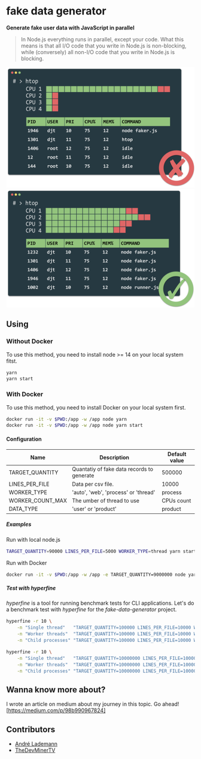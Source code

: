 # fake data generator

**Generate fake user data with JavaScript in parallel**

> In Node.js everything runs in parallel, except your code. What this means is that all I/O code that you write in Node.js is non-blocking, while (conversely) all non-I/O code that you write in Node.js is blocking.

![Single thread](./docs/thread-single.png "Waiting loong")
![Multi thread](./docs/thread-multi.png "Go brrr")

## Using

### Without Docker

To use this method, you need to install node >= 14 on your local system fitst.

```bash
yarn
yarn start
```

### With Docker

To use this method, you need to install Docker on your local system first.

```bash
docker run -it -v $PWD:/app -w /app node yarn
docker run -it -v $PWD:/app -w /app node yarn start
```

#### Configuration

| Name             | Description                                | Default value |
| ---------------- | ------------------------------------------ | ------------- |
| TARGET_QUANTITY  | Quantatiy of fake data records to generate | 500000        |
| LINES_PER_FILE   | Data per csv file.                         | 10000         |
| WORKER_TYPE      | 'auto', 'web', 'process' or 'thread'       | process       |
| WORKER_COUNT_MAX | The umber of thread to use                 | CPUs count    |
| DATA_TYPE        | 'user' or 'product'                        | product       |

##### Examples

Run with local node.js

```bash
TARGET_QUANTITY=90000 LINES_PER_FILE=5000 WORKER_TYPE=thread yarn start
```

Run with Docker

```bash
docker run -it -v $PWD:/app -w /app -e TARGET_QUANTITY=9000000 node yarn start
```

##### Test with hyperfine

*hyperfine* is a tool for running benchmark tests for CLI applications. Let's do a benchmark test with *hyperfine* for the *fake-data-generator* project.

```bash
hyperfine -r 10 \
    -n "Single thread"   "TARGET_QUANTITY=100000 LINES_PER_FILE=10000 WORKER_TYPE=process WORKER_COUNT_MAX=1 yarn start" \
    -n "Worker threads"  "TARGET_QUANTITY=100000 LINES_PER_FILE=10000 WORKER_TYPE=thread yarn start" \
    -n "Child processes" "TARGET_QUANTITY=100000 LINES_PER_FILE=10000 WORKER_TYPE=process yarn start"
```

```bash
hyperfine -r 10 \
    -n "Single thread"   "TARGET_QUANTITY=10000000 LINES_PER_FILE=100000 WORKER_TYPE=process WORKER_COUNT_MAX=1 yarn start" \
    -n "Worker threads"  "TARGET_QUANTITY=10000000 LINES_PER_FILE=100000 WORKER_TYPE=thread yarn start" \
    -n "Child processes" "TARGET_QUANTITY=10000000 LINES_PER_FILE=100000 WORKER_TYPE=process yarn start"
```

## Wanna know more about?

I wrote an article on medium about my journey in this topic.
Go ahead! [https://medium.com/p/98b990967824]

## Contributors

- [André Lademann](https://github.com/vergissberlin)
- [TheDevMinerTV](https://github.com/TheDevMinerTV)
